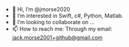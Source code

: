 - 👋 Hi, I’m @jmorse2020
- 👀 I’m interested in Swift, c#, Python, Matlab.
- 💞️ I’m looking to collaborate on ...
- 📫 How to reach me: Through my email: jack.morse2001+github@gmail.com

<!---
jmorse2020/jmorse2020 is a ✨ special ✨ repository because its `README.md` (this file) appears on your GitHub profile.
You can click the Preview link to take a look at your changes.
--->
